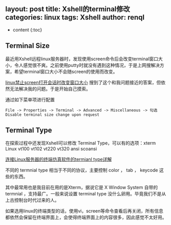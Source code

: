 layout: post
title: Xshell的terminal修改
categories: linux
tags: Xshell
author: renql
---

* content
{:toc}
## Terminal Size
最近用Xshell远程linux服务器时，发现使用screen命令后会改变terminal窗口大小，令人感觉很不爽。之前使用putty时就没有遇到这种情况，于是上网搜解决方案，希望terminal窗口大小不会随screen的使用而改变。

<a href="https://blog.csdn.net/dreamer2020/article/details/101858976" target="_blank">linux禁止screen打开会话时改变窗口大小</a> 搜到了这个和我问题接近的答案，但依然无法解决我的问题。于是开始自己摸索。

通过如下菜单项进行配置
```
File -> Properties -> Terminal -> Advanced -> Miscellaneous -> 勾选 Disable terminal size change upon request
```

## Terminal Type
在探索过程中还发现Xshell可以修改 Terminal Type，可以有的选项：xterm Linux vt100 vt102 vt220 vt320 ansi scoansi

<a href="https://blog.csdn.net/taiyangdao/article/details/53166266" target="_blank">连接Linux服务器的终端仿真软件的termianl type详解</a>

不同的 termnial type 相当于不同的协议，主要控制 color ， tab ， keycode 这些的东西。 

其中最常用也是我目前在用的是Xterm，据说它是 X Window System 自带的 termnial ，支持最广。一般来说设置 terminal type 没什么卵用。毕竟我们不是从上古控制台时代过来的人。

如果选用linux的终端类型的话，使用vi，screen等命令查看后再关闭，所有信息都依然会保留在终端界面上，会使得终端界面上的内容很多，因此感觉不太好用。
